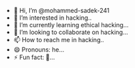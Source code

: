 - 👋 Hi, I’m @mohammed-sadek-241
- 👀 I’m interested in hacking..
- 🌱 I’m currently learning ethical hacking...
- 💞️ I’m looking to collaborate on hacking...
- 📫 How to reach me in hacking..
- 😄 Pronouns: he...
- ⚡ Fun fact: 🕺...

<!---
mohammed-sadek-241/mohammed-sadek-241 is a ✨ special ✨ repository because its `README.md` (this file) appears on your GitHub profile.
You can click the Preview link to take a look at your changes.
--->
